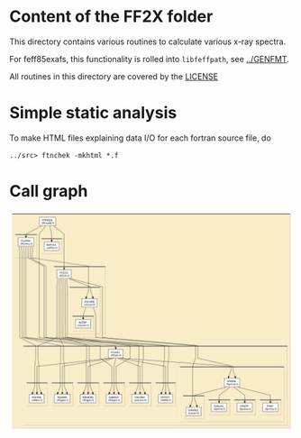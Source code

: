 
# Content of the FF2X folder

This directory contains various routines to calculate 
various x-ray spectra.

For feff85exafs, this functionality is rolled into `libfeffpath`, see
[../GENFMT](../GENFMT).

All routines in this directory are covered by the [LICENSE](../HEADERS/license.h)

# Simple static analysis

To make HTML files explaining data I/O for each fortran source file, do

	../src> ftnchek -mkhtml *.f

# Call graph

![call graph for the FF2X folder](tree/ff2x.png)
